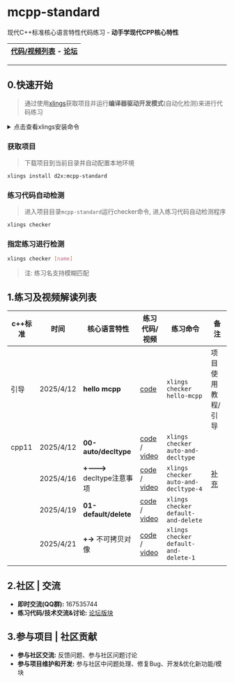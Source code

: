 # mcpp-standard

现代C++标准核心语言特性代码练习 - **动手学现代CPP核心特性**

| [代码/视频列表](videos/README.md) - [论坛](https://forum.d2learn.org/category/20) |
| --- |

---

## 0.快速开始

> 通过使用[xlings](https://github.com/d2learn/xlings)获取项目并运行**编译器驱动开发模式**(自动化检测)来进行代码练习

<details>
  <summary>点击查看xlings安装命令</summary>

---

#### Linux

```bash
curl -fsSL https://d2learn.org/xlings-install.sh | bash
```

#### Windows - PowerShell

```bash
Invoke-Expression (Invoke-Webrequest 'https://d2learn.org/xlings-install.ps1.txt' -UseBasicParsing).Content
```

> 注: xlings包含所需的xim和d2x工具 -> [详情](https://d2learn.org/xlings)

---

</details>

### 获取项目

> 下载项目到当前目录并自动配置本地环境

```bash
xlings install d2x:mcpp-standard
```

### 练习代码自动检测

> 进入项目目录`mcpp-standard`运行checker命令, 进入练习代码自动检测程序

```bash
xlings checker
```

### 指定练习进行检测

```bash
xlings checker [name]
```

> 注: 练习名支持模糊匹配

## 1.练习及视频解读列表

| c++标准 | 时间 | 核心语言特性 | 练习代码/视频 | 练习命令 | 备注 |
| --- | --- | --- | --- | --- | --- |
| 引导 | 2025/4/12 | **hello mcpp** | [code](dslings/hello-mcpp.cpp) | `xlings checker hello-mcpp` | 项目使用教程/引导 |
| cpp11 | 2025/4/12 | **00-auto/decltype** | [code](dslings/cpp11/00-auto-and-decltype-0) / [video](https://www.bilibili.com/video/BV1xkdYYUEyH) | `xlings checker auto-and-decltype` | |
| | 2025/4/16 | **+--->** decltype注意事项 | [code](dslings/cpp11/00-auto-and-decltype-4.cpp) / [video](https://www.bilibili.com/video/BV1KWoMYUEzW) | `xlings checker auto-and-decltype-4` | [补充](https://forum.d2learn.org/topic/82) |
| | 2025/4/19 | **01-default/delete** | [code](dslings/cpp11/01-default-and-delete-0.cpp) / [video](https://www.bilibili.com/video/BV1B35pz5EN2) | `xlings checker default-and-delete` | |
| | 2025/4/21 | **+->** 不可拷贝对像 | [code](dslings/cpp11/01-default-and-delete-1.cpp) / [video](https://www.bilibili.com/video/BV1Vg5tznE8o) | `xlings checker default-and-delete-1` | |
| | | | | |

## 2.社区 | 交流

- **即时交流(QQ群):** 167535744
- **练习代码/技术交流&讨论:** [论坛版块](https://forum.d2learn.org/category/20)

## 3.参与项目 | 社区贡献

- **参与社区交流:** 反馈问题、参与社区问题讨论
- **参与项目维护和开发:** 参与社区中问题处理、修复Bug、开发&优化新功能/模块